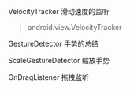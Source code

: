 
VelocityTracker 滑动速度的监听

> android.view.VelocityTracker


GestureDetector 手势的总结

ScaleGestureDetector 缩放手势

OnDragListener 拖拽监听
